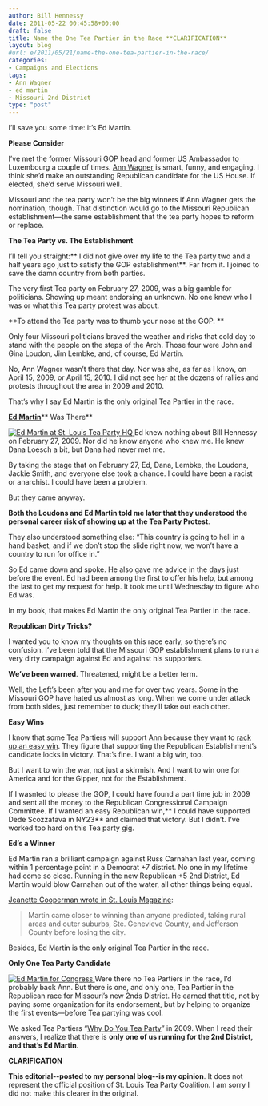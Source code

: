 ```yaml
---
author: Bill Hennessy
date: 2011-05-22 00:45:58+00:00
draft: false
title: Name the One Tea Partier in the Race **CLARIFICATION**
layout: blog
#url: e/2011/05/21/name-the-one-tea-partier-in-the-race/
categories:
- Campaigns and Elections
tags:
- Ann Wagner
- ed martin
- Missouri 2nd District
type: "post"
---
```


I’ll save you some time: it’s Ed Martin.

**Please Consider**

I’ve met the former Missouri GOP head and former US Ambassador to Luxembourg a couple of times. [Ann Wagner](https://www.annwagner.com/) is smart, funny, and engaging. I think she’d make an outstanding Republican candidate for the US House. If elected, she’d serve Missouri well.

Missouri and the tea party won’t be the big winners if Ann Wagner gets the nomination, though. That distinction would go to the Missouri Republican establishment—the same establishment that the tea party hopes to reform or replace.

**The Tea Party vs. The Establishment**

I’ll tell you straight:** I did not give over my life to the Tea party two and a half years ago just to satisfy the GOP establishment**. Far from it. I joined to save the damn country from both parties.

The very first Tea party on February 27, 2009, was a big gamble for politicians. Showing up meant endorsing an unknown. No one knew who I was or what this Tea party protest was about.

**To attend the Tea party was to thumb your nose at the GOP. **

Only four Missouri politicians braved the weather and risks that cold day to stand with the people on the steps of the Arch. Those four were John and Gina Loudon, Jim Lembke, and, of course, Ed Martin.

No, Ann Wagner wasn’t there that day. Nor was she, as far as I know, on April 15, 2009, or April 15, 2010. I did not see her at the dozens of rallies and protests throughout the area in 2009 and 2010.

That’s why I say Ed Martin is the only original Tea Partier in the race.

**[Ed Martin](https://edmartinforcongress.com/)**** Was There**

[![Ed Martin at St. Louis Tea Party HQ](https://hennessysview.com/wp-content/uploads/2011/05/9-28-2010-030_thumb.jpg)
](https://hennessysview.com/wp-content/uploads/2011/05/9-28-2010-030.jpg)Ed knew nothing about Bill Hennessy on February 27, 2009. Nor did he know anyone who knew me. He knew Dana Loesch a bit, but Dana had never met me.

By taking the stage that on February 27, Ed, Dana, Lembke, the Loudons, Jackie Smith, and everyone else took a chance. I could have been a racist or anarchist. I could have been a problem.

But they came anyway.

**Both the Loudons and Ed Martin told me later that they understood the personal career risk of showing up at the Tea Party Protest**.

They also understood something else: “This country is going to hell in a hand basket, and if we don’t stop the slide right now, we won’t have a country to run for office in.”

So Ed came down and spoke. He also gave me advice in the days just before the event. Ed had been among the first to offer his help, but among the last to get my request for help. It took me until Wednesday to figure who Ed was.

In my book, that makes Ed Martin the only original Tea Partier in the race.

**Republican Dirty Tricks?**

I wanted you to know my thoughts on this race early, so there’s no confusion. I’ve been told that the Missouri GOP establishment plans to run a very dirty campaign against Ed and against his supporters.

**We’ve been warned**. Threatened, might be a better term.

Well, the Left’s been after you and me for over two years. Some in the Missouri GOP have hated us almost as long. When we come under attack from both sides, just remember to duck; they’ll take out each other.

**Easy Wins**

I know that some Tea Partiers will support Ann because they want to [rack up an easy win](https://lifehacker.com/hardwork/5800882). They figure that supporting the Republican Establishment’s candidate locks in victory. That’s fine. I want a big win, too.

But I want to win the war, not just a skirmish. And I want to win one for America and for the Gipper, not for the Establishment.

If I wasnted to please the GOP, I could have found a part time job in 2009 and sent all the money to the Republican Congressional Campaign Committee. If I wanted an easy Republican win,** I could have supported Dede Scozzafava in NY23** and claimed that victory. But I didn’t. I’ve worked too hard on this Tea party gig.

**Ed’s a Winner**

Ed Martin ran a brilliant campaign against Russ Carnahan last year, coming within 1 percentage point in a Democrat +7 district. No one in my lifetime had come so close. Running in the new Republican +5 2nd District, Ed Martin would blow Carnahan out of the water, all other things being equal.

[Jeanette Cooperman wrote in St. Louis Magazine](https://www.stlmag.com/St-Louis-Magazine/April-2011/The-Ed-Martin-Show/index.php?cparticle=1&siarticle=0#artanc):



> Martin came closer to winning than anyone predicted, taking rural areas and outer suburbs, Ste. Genevieve County, and Jefferson County before losing the city.



Besides, Ed Martin is the only original Tea Partier in the race.

**Only One Tea Party Candidate**

[![Ed Martin for Congress](https://hennessysview.com/wp-content/uploads/2011/05/ed-martin-kickoff.jpg)
](https://edmartinforcongress.com)Were there no Tea Partiers in the race, I’d probably back Ann. But there is one, and only one, Tea Partier in the Republican race for Missouri’s new 2nds District. He earned that title, not by paying some organization for its endorsement, but by helping to organize the first events—before Tea partying was cool.

We asked Tea Partiers “[Why Do You Tea Party](https://stlouisteaparty.com/about/why-i-tea-party/)” in 2009. When I read their answers, I realize that there is **only one of us running for the 2nd District, and that’s Ed Martin**.

**CLARIFICATION**

**This editorial--posted to my personal blog--is my opinion**. It does not represent the official position of St. Louis Tea Party Coalition. I am sorry I did not make this clearer in the original.


